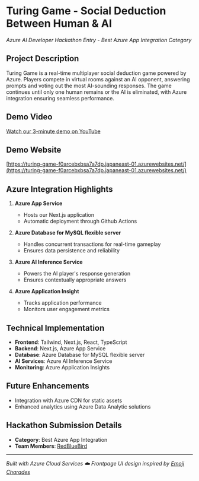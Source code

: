 # Turing Game - Social Deduction Between Human & AI
*Azure AI Developer Hackathon Entry - Best Azure App Integration Category*

## Project Description
Turing Game is a real-time multiplayer social deduction game powered by Azure. Players compete in virtual rooms against an AI opponent, answering prompts and voting out the most AI-sounding responses. The game continues until only one human remains or the AI is eliminated, with Azure integration ensuring seamless performance.

## Demo Video
[Watch our 3-minute demo on YouTube](your-video-link-here)

## Demo Website
[https://turing-game-f0arcebxbsa7a7dp.japaneast-01.azurewebsites.net/](https://turing-game-f0arcebxbsa7a7dp.japaneast-01.azurewebsites.net/)

## Azure Integration Highlights
1. **Azure App Service**
   - Hosts our Next.js application
   - Automatic deployment through Github Actions

2. **Azure Database for MySQL flexible server**
   - Handles concurrent transactions for real-time gameplay
   - Ensures data persistence and reliability

3. **Azure AI Inference Service**
   - Powers the AI player's response generation
   - Ensures contextually appropriate answers

4. **Azure Application Insight**
   - Tracks application performance
   - Monitors user engagement metrics

## Technical Implementation
- **Frontend**: Tailwind, Next.js, React, TypeScript
- **Backend**: Next.js, Azure App Service
- **Database**: Azure Database for MySQL flexible server
- **AI Services**: Azure AI Inference Service
- **Monitoring**: Azure Application Insights

## Future Enhancements
- Integration with Azure CDN for static assets
- Enhanced analytics using Azure Data Analytic solutions

## Hackathon Submission Details
- **Category**: Best Azure App Integration
- **Team Members**: [RedBlueBird](https://github.com/RedBlueBird)

---
*Built with Azure Cloud Services ☁️*
*Frontpage UI design inspired by [Emoji Charades](https://devpost.com/software/emoji-charades)*